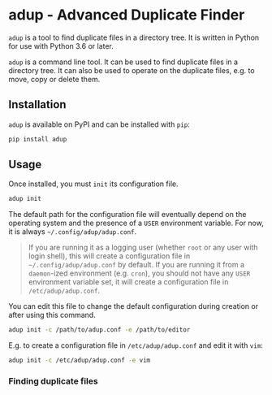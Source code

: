 # adup - Advanced Duplicate Finder

`adup` is a tool to find duplicate files in a directory tree. It is written in Python for use with Python 3.6 or later.

`adup` is a command line tool. It can be used to find duplicate files in a directory tree. It can also be used to operate on the duplicate files, e.g. to move, copy or delete them.

## Installation

`adup` is available on PyPI and can be installed with `pip`:

```bash
pip install adup
```

## Usage

Once installed, you must `init` its configuration file.

```bash
adup init
```

The default path for the configuration file will eventually depend on the operating system and the presence of a `USER` environment variable. For now, it is always `~/.config/adup/adup.conf`.

> If you are running it as a logging user (whether `root` or any user with login shell), this will create a configuration file in `~/.config/adup/adup.conf` by default.
> If you are running it from a `daemon`-ized environment (e.g. `cron`), you should not have any `USER` environment variable set, it will create a configuration file in `/etc/adup/adup.conf`.

You can edit this file to change the default configuration during creation or after using this command.

```bash
adup init -c /path/to/adup.conf -e /path/to/editor
```

E.g. to create a configuration file in `/etc/adup/adup.conf` and edit it with `vim`:

```bash
adup init -c /etc/adup/adup.conf -e vim
```


### Finding duplicate files
